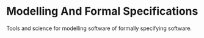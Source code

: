 # Modelling And Formal Specifications

Tools and science for modelling software of formally specifying software.

